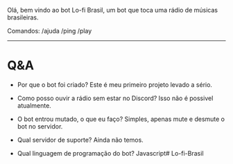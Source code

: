 Olá, bem vindo ao bot Lo-fi Brasil, um bot que toca uma rádio de músicas brasileiras.

Comandos:
/ajuda
/ping
/play

---

# Q&A
- Por que o bot foi criado?
Este é meu primeiro projeto levado a sério.

- Como posso ouvir a rádio sem estar no Discord?
Isso não é possivel atualmente.

- O bot entrou mutado, o que eu faço?
Simples, apenas mute e desmute o bot no servidor.

- Qual servidor de suporte?
Ainda não temos.

- Qual linguagem de programação do bot?
Javascript# Lo-fi-Brasil
